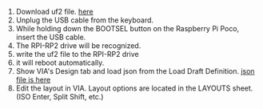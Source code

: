 1. Download uf2 file.
    [here](https://github.com/policium/grin-type-r/raw/main/firmware/qmk/grin_keebs_grin_type_r_via.uf2)  
1. Unplug the USB cable from the keyboard.  
1. While holding down the BOOTSEL button on the Raspberry Pi Poco, insert the USB cable.  
1. The RPI-RP2 drive will be recognized.  
1. write the uf2 file to the RPI-RP2 drive
1. it will reboot automatically.
1. Show VIA's Design tab and load json from the Load Draft Definition.
    [json file is here](https://github.com/policium/grin-type-r/raw/main/firmware/qmk/grin_type_r.json)  
1. Edit the layout in VIA. Layout options are located in the LAYOUTS sheet. (ISO Enter, Split Shift, etc.)

